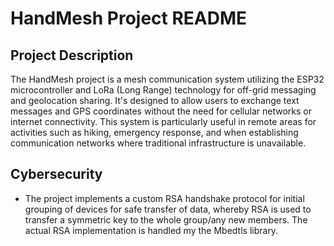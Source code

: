 # HandMesh Project README

## Project Description

The HandMesh project is a mesh communication system utilizing the ESP32 microcontroller and LoRa (Long Range) technology for off-grid messaging and geolocation sharing. It's designed to allow users to exchange text messages and GPS coordinates without the need for cellular networks or internet connectivity. This system is particularly useful in remote areas for activities such as hiking, emergency response, and when establishing communication networks where traditional infrastructure is unavailable.


## Cybersecurity

- The project implements a custom RSA handshake protocol for initial grouping of devices for safe transfer of data, whereby RSA is used to transfer a symmetric key to the whole group/any new members.
The actual RSA implementation is handled my the Mbedtls library.
